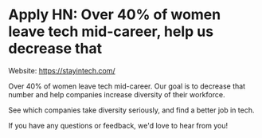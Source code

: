 # Apply HN: Over 40% of women leave tech mid-career, help us decrease that

Website: <a href="https:&#x2F;&#x2F;stayintech.com&#x2F;" rel="nofollow">https:&#x2F;&#x2F;stayintech.com&#x2F;</a><p>Over 40% of women leave tech mid-career. Our goal is to decrease that number and help companies increase diversity of their workforce.<p>See which companies take diversity seriously, and find a better job in tech.<p>If you have any questions or feedback, we&#x27;d love to hear from you!
